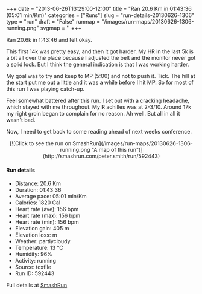 +++
date = "2013-06-26T13:29:00-12:00"
title = "Ran 20.6 Km in 01:43:36 (05:01 min/Km)"
categories = ["Runs"]
slug = "run-details-20130626-1306"
type = "run"
draft = "False"
runmap = "/images/run-maps/20130626-1306-running.png"
svgmap = '<polyline points="0 53, 0 52, 3 50, 2 47, 1 46, 1 45, 1 45, 4 45, 6 46, 12 48, 16 48, 23 48, 24 49, 29 53, 31 54, 33 54, 37 54, 41 52, 43 51, 46 52, 48 53, 49 52, 51 51, 52 50, 51 48, 51 45, 56 46, 58 45, 59 44, 62 46, 64 47, 66 48, 69 48, 72 47, 78 50, 83 51, 84 51, 87 50, 90 51, 92 51, 96 50, 100 51, 98 50, 96 50, 93 51, 91 51, 87 50, 85 50, 84 51, 82 51, 79 50, 72 47, 71 47, 70 48, 69 49, 66 48, 64 48, 63 46, 59 44, 58 45, 56 46, 51 45, 50 46, 51 47, 52 50, 51 51, 48 52, 46 52, 44 51, 43 51, 40 53, 37 54, 34 54, 32 54, 32 54, 28 53, 28 52, 24 49, 23 48, 16 48, 14 48, 14 49, 12 51, 12 51, 10 50, 8 50, 6 51, 5 52, 2 55">'
+++

Ran 20.6k in 1:43:46 and felt okay. 

This first 14k was pretty easy, and then it got harder. My HR in the last 5k is a bit all over the place because I adjusted the belt and the monitor never got a solid lock. But I think the general indication is that I was working harder. 

My goal was to try and keep to MP (5:00) and not to push it. Tick. The hill at the start put me out a little and it was a while before I hit MP. So for most of this run I was playing catch-up. 

Feel somewhat battered after this run. I set out with a cracking headache, which stayed with me throughout. My R achilles was at 2-3/10. Around 17k my right groin began to complain for no reason.  Ah well. But all in all it wasn't bad. 

Now, I need to get back to some reading ahead of next weeks conference. 



<!--more-->

<center>
[![Click to see the run on SmashRun](/images/run-maps/20130626-1306-running.png "A map of this run")](http://smashrun.com/peter.smith/run/592443)
</center>

#### Run details

* Distance: 20.6 Km
* Duration: 01:43:36
* Average pace: 05:01 min/Km
* Calories: 1820 Cal
* Heart rate (ave): 156 bpm
* Heart rate (max): 156 bpm
* Heart rate (min): 156 bpm
* Elevation gain: 405 m
* Elevation loss:  m
* Weather: partlycloudy
* Temperature: 13 &deg;C
* Humidity: 96%
* Activity: running
* Source: tcxfile
* Run ID: 592443

Full details at [SmashRun](http://smashrun.com/peter.smith/run/592443)